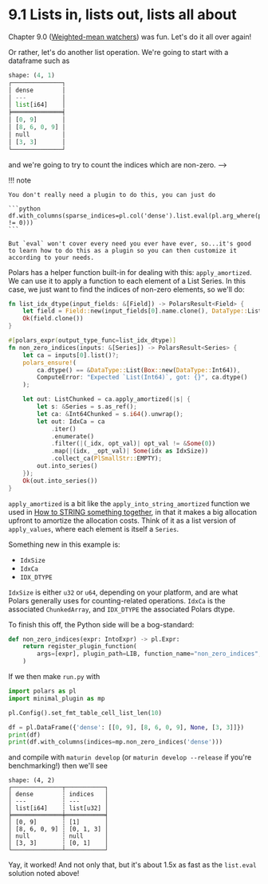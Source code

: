 # 9.1 Lists in, lists out, lists all about

Chapter 9.0 ([Weighted-mean watchers]) was fun. Let's do it all over again!

Or rather, let's do another list operation. We're going to start with
a dataframe such as

```python
shape: (4, 1)
┌──────────────┐
│ dense        │
│ ---          │
│ list[i64]    │
╞══════════════╡
│ [0, 9]       │
│ [8, 6, 0, 9] │
│ null         │
│ [3, 3]       │
└──────────────┘
```
and we're going to try to count the indices which are non-zero. -->

!!! note

    You don't really need a plugin to do this, you can just do

    ```python
    df.with_columns(sparse_indices=pl.col('dense').list.eval(pl.arg_where(pl.element() != 0)))
    ```

    But `eval` won't cover every need you ever have ever, so...it's good
    to learn how to do this as a plugin so you can then customize it according to your needs.

Polars has a helper function built-in for dealing with this: `apply_amortized`. We can use it to apply
a function to each element of a List Series. In this case, we just want to find the indices of non-zero
elements, so we'll do:

```rust
fn list_idx_dtype(input_fields: &[Field]) -> PolarsResult<Field> {
    let field = Field::new(input_fields[0].name.clone(), DataType::List(Box::new(IDX_DTYPE)));
    Ok(field.clone())
}

#[polars_expr(output_type_func=list_idx_dtype)]
fn non_zero_indices(inputs: &[Series]) -> PolarsResult<Series> {
    let ca = inputs[0].list()?;
    polars_ensure!(
        ca.dtype() == &DataType::List(Box::new(DataType::Int64)),
        ComputeError: "Expected `List(Int64)`, got: {}", ca.dtype()
    );

    let out: ListChunked = ca.apply_amortized(|s| {
        let s: &Series = s.as_ref();
        let ca: &Int64Chunked = s.i64().unwrap();
        let out: IdxCa = ca
            .iter()
            .enumerate()
            .filter(|(_idx, opt_val)| opt_val != &Some(0))
            .map(|(idx, _opt_val)| Some(idx as IdxSize))
            .collect_ca(PlSmallStr::EMPTY);
        out.into_series()
    });
    Ok(out.into_series())
}
```
`apply_amortized` is a bit like the `apply_into_string_amortized` function we used in [How to STRING something together],
in that it makes a big allocation upfront to amortize the allocation costs. Think of it as a list version
of `apply_values`, where each element is itself a `Series`.

Something new in this example is:

- `IdxSize`
- `IdxCa`
- `IDX_DTYPE`

`IdxSize` is either `u32` or `u64`, depending on your platform, and are what Polars generally uses
for counting-related operations. `IdxCa` is the associated `ChunkedArray`, and `IDX_DTYPE` the associated
Polars dtype.

  [Weighted-mean watchers]: ../lists/
  [How to STRING something together]: ../stringify/

To finish this off, the Python side will be a bog-standard:

```python
def non_zero_indices(expr: IntoExpr) -> pl.Expr:
    return register_plugin_function(
        args=[expr], plugin_path=LIB, function_name="non_zero_indices", is_elementwise=True
    )
```

If we then make `run.py` with

```python
import polars as pl
import minimal_plugin as mp

pl.Config().set_fmt_table_cell_list_len(10)

df = pl.DataFrame({'dense': [[0, 9], [8, 6, 0, 9], None, [3, 3]]})
print(df)
print(df.with_columns(indices=mp.non_zero_indices('dense')))
```
and compile with `maturin develop` (or `maturin develop --release` if you're benchmarking!)
then we'll see

```
shape: (4, 2)
┌──────────────┬───────────┐
│ dense        ┆ indices   │
│ ---          ┆ ---       │
│ list[i64]    ┆ list[u32] │
╞══════════════╪═══════════╡
│ [0, 9]       ┆ [1]       │
│ [8, 6, 0, 9] ┆ [0, 1, 3] │
│ null         ┆ null      │
│ [3, 3]       ┆ [0, 1]    │
└──────────────┴───────────┘
```

Yay, it worked! And not only that, but it's about 1.5x as fast as the `list.eval` solution
noted above!
